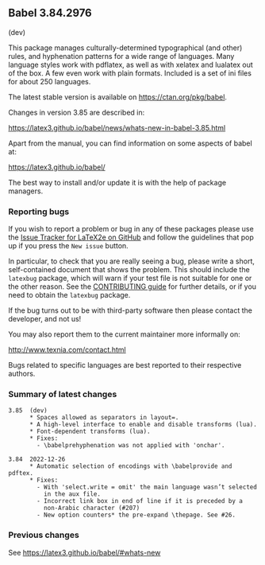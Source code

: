 ## Babel 3.84.2976

(dev)

This package manages culturally-determined typographical (and other)
rules, and hyphenation patterns for a wide range of languages. Many
language styles work with pdflatex, as well as with xelatex and
lualatex out of the box. A few even work with plain formats. Included
is a set of ini files for about 250 languages.

The latest stable version is available on <https://ctan.org/pkg/babel>.

Changes in version 3.85 are described in:

https://latex3.github.io/babel/news/whats-new-in-babel-3.85.html

Apart from the manual, you can find information on some aspects of babel at:

https://latex3.github.io/babel/

The best way to install and/or update it is with the help of package
managers.

### Reporting bugs

If you wish to report a problem or bug in any of these packages please
use the
[Issue Tracker for LaTeX2e on GitHub](https://github.com/latex3/babel/issues)
and follow the guidelines that pop up if you press the `New issue`
button.

In particular, to check that you are really seeing a bug, please write
a short, self-contained document that shows the problem. This should
include the `latexbug` package, which will warn if your test file is
not suitable for one or the other reason. See the
[CONTRIBUTING guide](https://github.com/latex3/latex2e/blob/master/CONTRIBUTING.md)
for further details, or if you need to obtain the `latexbug` package.

If the bug turns out to be with third-party software then please
contact the developer, and not us!

You may also report them to the current maintainer more informally on:

   http://www.texnia.com/contact.html

Bugs related to specific languages are best reported to their
respective authors.

### Summary of latest changes
```
3.85  (dev)
      * Spaces allowed as separators in layout=.
      * A high-level interface to enable and disable transforms (lua).
      * Font-dependent transforms (lua).
      * Fixes:
        - \babelprehyphenation was not applied with 'onchar'.
      
3.84  2022-12-26
      * Automatic selection of encodings with \babelprovide and pdftex.
      * Fixes:
        - With 'select.write = omit' the main language wasn’t selected
          in the aux file.
        - Incorrect link box in end of line if it is preceded by a
          non-Arabic character (#207)
        - New option counters* the pre-expand \thepage. See #26.
```

### Previous changes

See https://latex3.github.io/babel/#whats-new
